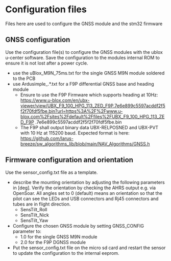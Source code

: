 # Configuration files
Files here are used to configure the GNSS module and the stm32 firmware
      
## GNSS configuration
Use the configuration file(s) to configure the GNSS modules with the ublox u-center software. Save the configuration to the modules internal ROM to ensure it is not lost after a power cycle.
- use the uBlox_M9N_75ms.txt for the single GNSS M9N module soldered to the PCB
- use Ardusimple_.*.txt for a F9P differential GNSS base and heading module
    - Ensure to use the F9P Firmware which supports heading at 10Hz: https://www.u-blox.com/en/ubx-viewer/view/UBX_F9_100_HPG_113_ZED_F9P.7e6e899c5597acddf2f5f2f70fdf5fbe.bin?url=https%3A%2F%2Fwww.u-blox.com%2Fsites%2Fdefault%2Ffiles%2FUBX_F9_100_HPG_113_ZED_F9P
.7e6e899c5597acddf2f5f2f70fdf5fbe.bin
    - The F9P shall output binary data UBX-RELPOSNED and UBX-PVT with 10 Hz at 115200 baud. Expected format is here: https://github.com/larus-breeze/sw_algorithms_lib/blob/main/NAV_Algorithms/GNSS.h

## Firmware configuration and orientation
Use the sensor_config.txt file as a template.
- describe the mounting orientation by adjusting the following parameters in [deg]. Verify the orientation by checking the AHRS output e.g. via OpenSoar. All angles set to 0 (default) means an orientation so that the pilot can see the LEDs and USB connectors and Rj45 connectors and tubes are in flight direction.
    - SensTilt_Roll
    - SensTilt_Nick
    - SensTilt_Yaw
- Configure the chosen GNSS module by setting GNSS_CONFIG parameter to:
    - 1.0 for the single GNSS M9N module 
    - 2.0 for the F9P DGNSS module
- Put the sensor_config.txt file on the micro sd card and restart the sensor to update the configuration to the internal eeprom.

